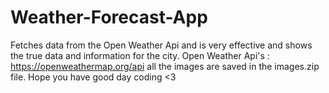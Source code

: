 # Weather-Forecast-App
Fetches data from the Open Weather Api and is very effective and shows the true data and information for the city. Open Weather Api's : https://openweathermap.org/api  all the images are saved in the images.zip file.  Hope you have good day coding &lt;3
